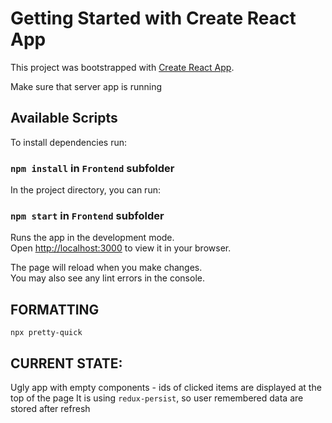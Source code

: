 # Getting Started with Create React App

This project was bootstrapped with [Create React App](https://github.com/facebook/create-react-app).

Make sure that server app is running

## Available Scripts
To install dependencies run:
### `npm install` in `Frontend` subfolder
In the project directory, you can run:

### `npm start` in `Frontend` subfolder

Runs the app in the development mode.\
Open [http://localhost:3000](http://localhost:3000) to view it in your browser.

The page will reload when you make changes.\
You may also see any lint errors in the console.

## FORMATTING

`npx pretty-quick`

## CURRENT STATE:
Ugly app with empty components - ids of clicked items are displayed at the top of the page
It is using `redux-persist`, so user remembered data are stored after refresh
